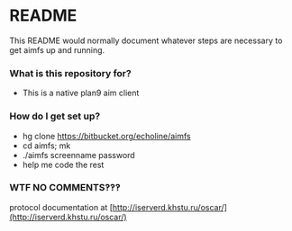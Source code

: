 # README #

This README would normally document whatever steps are necessary to get aimfs up and running.

### What is this repository for? ###

* This is a native plan9 aim client

### How do I get set up? ###

* hg clone https://bitbucket.org/echoline/aimfs
* cd aimfs; mk
* ./aimfs screenname password
* help me code the rest

### WTF NO COMMENTS‽‽‽ ###

protocol documentation at [http://iserverd.khstu.ru/oscar/](http://iserverd.khstu.ru/oscar/)